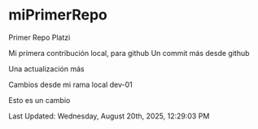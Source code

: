 # miPrimerRepo
Primer Repo Platzi

Mi primera contribución local, para github
Un commit más desde github


Una actualización más

Cambios desde mi rama local dev-01

Esto es un cambio

<!--RECENT_ACTIVITY:start-->
<!--RECENT_ACTIVITY:end-->

<!--RECENT_ACTIVITY:last_update-->
Last Updated: Wednesday, August 20th, 2025, 12:29:03 PM
<!--RECENT_ACTIVITY:last_update_end-->
